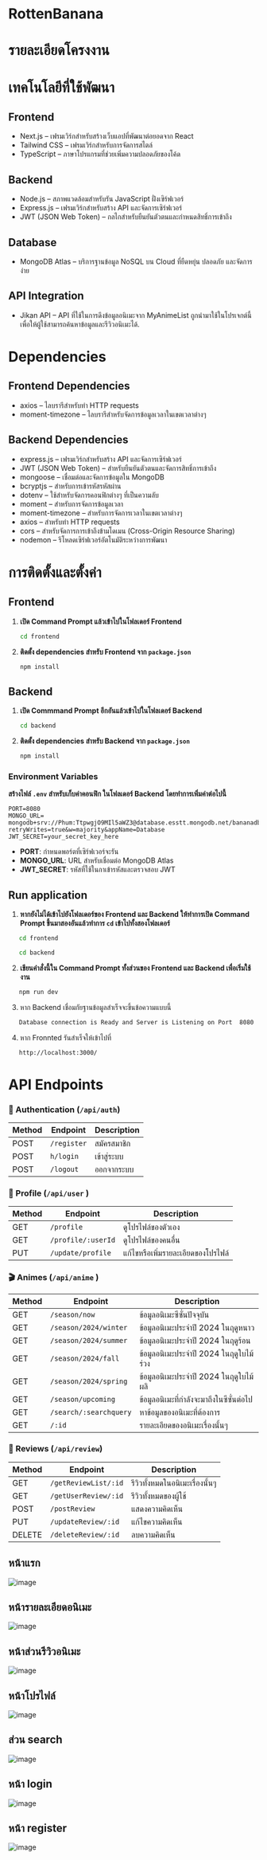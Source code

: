 # RottenBanana

# รายละเอียดโครงงาน


# เทคโนโลยีที่ใช้พัฒนา
## Frontend
- Next.js – เฟรมเวิร์กสำหรับสร้างเว็บแอปที่พัฒนาต่อยอดจาก React
- Tailwind CSS – เฟรมเวิร์กสำหรับการจัดการสไตล์
- TypeScript – ภาษาโปรแกรมที่ช่วยเพิ่มความปลอดภัยของโค้ด
## Backend
- Node.js – สภาพแวดล้อมสำหรับรัน JavaScript ฝั่งเซิร์ฟเวอร์
- Express.js – เฟรมเวิร์กสำหรับสร้าง API และจัดการเซิร์ฟเวอร์
- JWT (JSON Web Token) – กลไกสำหรับยืนยันตัวตนและกำหนดสิทธิ์การเข้าถึง
## Database
- MongoDB Atlas – บริการฐานข้อมูล NoSQL บน Cloud ที่ยืดหยุ่น ปลอดภัย และจัดการง่าย
## API Integration
- Jikan API – API ที่ใช้ในการดึงข้อมูลอนิเมะจาก MyAnimeList ถูกนำมาใช้ในโปรเจกต์นี้เพื่อให้ผู้ใช้สามารถค้นหาข้อมูลและรีวิวอนิเมะได้.

# Dependencies
## Frontend Dependencies
- axios – ไลบรารีสำหรับทำ HTTP requests
- moment-timezone – ไลบรารีสำหรับจัดการข้อมูลเวลาในเขตเวลาต่างๆ
## Backend Dependencies
- express.js – เฟรมเวิร์กสำหรับสร้าง API และจัดการเซิร์ฟเวอร์
- JWT (JSON Web Token) – สำหรับยืนยันตัวตนและจัดการสิทธิ์การเข้าถึง
- mongoose – เชื่อมต่อและจัดการข้อมูลใน MongoDB
- bcryptjs – สำหรับการเข้ารหัสรหัสผ่าน
- dotenv – ใช้สำหรับจัดการคอนฟิกต่างๆ ที่เป็นความลับ
- moment – สำหรับการจัดการข้อมูลเวลา
- moment-timezone – สำหรับการจัดการเวลาในเขตเวลาต่างๆ
- axios – สำหรับทำ HTTP requests
- cors – สำหรับจัดการการเข้าถึงข้ามโดเมน (Cross-Origin Resource Sharing)
- nodemon – รีโหลดเซิร์ฟเวอร์อัตโนมัติระหว่างการพัฒนา

# การติดตั้งและตั้งค่า
## Frontend
1. **เปิด Command Prompt แล้วเข้าไปในโฟลเดอร์ Frontend**
   ```bash
   cd frontend
   ```

2. **ติดตั้ง dependencies สำหรับ Frontend จาก `package.json`**
   ```bash
   npm install
   ```

## Backend
1. **เปิด Commmand Prompt อีกอันแล้วเข้าไปในโฟลเดอร์ Backend**
   ```cmd
   cd backend
   ```

2. **ติดตั้ง dependencies สำหรับ Backend จาก `package.json`**
   ```cmd
   npm install
   ```
### Environment Variables
**สร้างไฟล์ `.env` สำหรับเก็บค่าคอนฟิก ในโฟลเดอร์ Backend โดยทำการเพิ่มค่าต่อไปนี้**
   ```text
   PORT=8080
   MONGO_URL= mongodb+srv://Phum:TtpwgjO9MIl5aWZ3@database.esstt.mongodb.net/bananadb?retryWrites=true&w=majority&appName=Database
   JWT_SECRET=your_secret_key_here
   ```
   - **PORT**: กำหนดพอร์ตที่เซิร์ฟเวอร์จะรัน
   - **MONGO_URL**: URL สำหรับเชื่อมต่อ MongoDB Atlas
   - **JWT_SECRET**: รหัสที่ใช้ในกาเข้ารหัสและตรวจสอบ JWT
## Run application
1. **หากยังไม่ได้เข้าไปยังโฟลเดอร์ของ Frontend และ Backend ให้ทำการเปิด Command Prompt ขึ้นมาสองอันแล้วทำการ `cd` เข้าไปทั้งสองโฟลเดอร์**
```cmd
   cd frontend
```
```cmd
   cd backend
```
2. **เขียนคำสั่งนี้ใน Command Prompt ทั้งส่วนของ Frontend และ Backend เพื่อเริ่มใช้งาน**
```cmd
   npm run dev
```
3. หาก Backend เชื่อมกัยฐานข้อมูลสำเร็จจะขึ้นข้อความแบบนี้
```cmd
   Database connection is Ready and Server is Listening on Port  8080
```
4. หาก Fronnted รันสำเร็จให้เข้าไปที่
```cmd
   http://localhost:3000/
```
# API Endpoints

### 🔐 Authentication (`/api/auth`)

| Method | Endpoint               | Description |
|--------|------------------------|-------------|
| POST   | `/register`   | สมัครสมาชิก |
| POST   | `h/login`      | เข้าสู่ระบบ |
| POST   | `/logout`     | ออกจากระบบ |

### 👤 Profile (`/api/user` )

| Method | Endpoint                     | Description |
|--------|------------------------------|-------------|
| GET    | `/profile`          | ดูโปรไฟล์ของตัวเอง |
| GET    | `/profile/:userId`  | ดูโปรไฟล์ของคนอื่น |
| PUT    | `/update/profile`   | แก้ไขหรือเพิ่มรายละเอียดของโปรไฟล์ |

### 🎬 Animes (`/api/anime` )

| Method | Endpoint                           | Description |
|--------|------------------------------------|-------------|
| GET    | `/season/now`           | ข้อมูลอนิเมะซีซั่นปัจจุบัน |
| GET    | `/season/2024/winter`   | ข้อมูลอนิเมะประจำปี 2024 ในฤดูหนาว |
| GET    | `/season/2024/summer`   | ข้อมูลอนิเมะประจำปี 2024 ในฤดูร้อน |
| GET    | `/season/2024/fall`     | ข้อมูลอนิเมะประจำปี 2024 ในฤดูใบไม้ร่วง |
| GET    | `/season/2024/spring`   | ข้อมูลอนิเมะประจำปี 2024 ในฤดูใบไม้ผลิ |
| GET    | `/season/upcoming`      | ข้อมูลอนิเมะที่กำลังจะมาถึงในซีซั่นต่อไป |
| GET    | `/search/:searchquery`  | หาข้อมูลของอนิเมะที่ต้องการ|
| GET    | `/:id`                  | รายละเอียดของอนิเมะเรื่องนั้นๆ |

### 📝 Reviews (`/api/review`)

| Method | Endpoint                          | Description |
|--------|-----------------------------------|-------------|
| GET    | `/getReviewList/:id`  | รีวิวทั้งหมดในอนิเมะเรื่องนั้นๆ |
| GET    | `/getUserReview/:id`  | รีวิวทั้งหมดของผู้ใช้ |
| POST   | `/postReview`         | แสดงความคิดเห็น |
| PUT    | `/updateReview/:id`   | แก้ไขความคิดเห็น |
| DELETE | `/deleteReview/:id`   | ลบความคิดเห็น |


## หน้าแรก
![image](https://github.com/Teset13118/RottenBanana/blob/b6c34b18b0dcb42c3d0556cf68efbd2c3f6ae3af/frontend/public/bananaScore/%E0%B8%AB%E0%B8%99%E0%B9%89%E0%B8%B2%E0%B9%81%E0%B8%A3%E0%B8%81.png)

## หน้ารายละเอียดอนิเมะ
![image](https://github.com/Teset13118/RottenBanana/blob/b6c34b18b0dcb42c3d0556cf68efbd2c3f6ae3af/frontend/public/bananaScore/%E0%B8%AB%E0%B8%99%E0%B9%89%E0%B8%B2%E0%B8%A3%E0%B8%B2%E0%B8%A2%E0%B8%A5%E0%B8%B0%E0%B9%80%E0%B8%AD%E0%B8%B5%E0%B8%A2%E0%B8%94%E0%B8%AD%E0%B8%99%E0%B8%B4%E0%B9%80%E0%B8%A1%E0%B8%B0.png)

## หน้าส่วนรีวิวอนิเมะ
![image](https://github.com/Teset13118/RottenBanana/blob/00465f9b18bac5c0046a8406d80a734de56dfc5b/frontend/public/bananaScore/%E0%B8%AB%E0%B8%99%E0%B9%89%E0%B8%B2%E0%B8%AA%E0%B9%88%E0%B8%A7%E0%B8%99%E0%B8%A3%E0%B8%B5%E0%B8%A7%E0%B8%B4%E0%B8%A7%E0%B8%AD%E0%B8%99%E0%B8%B4%E0%B9%80%E0%B8%A1%E0%B8%B0.png)

## หน้าโปรไฟล์
![image](https://github.com/Teset13118/RottenBanana/blob/b6c34b18b0dcb42c3d0556cf68efbd2c3f6ae3af/frontend/public/bananaScore/%E0%B8%AB%E0%B8%99%E0%B9%89%E0%B8%B2%E0%B9%82%E0%B8%9B%E0%B8%A3%E0%B9%84%E0%B8%9F%E0%B8%A5%E0%B9%8C.png)

## ส่วน search
![image](https://github.com/Teset13118/RottenBanana/blob/b6c34b18b0dcb42c3d0556cf68efbd2c3f6ae3af/frontend/public/bananaScore/%E0%B8%AA%E0%B9%88%E0%B8%A7%E0%B8%99search.png)

## หน้า login
![image](https://github.com/Teset13118/RottenBanana/blob/b6c34b18b0dcb42c3d0556cf68efbd2c3f6ae3af/frontend/public/bananaScore/%E0%B8%AB%E0%B8%99%E0%B9%89%E0%B8%B2login.png)

## หน้า register
![image](https://github.com/Teset13118/RottenBanana/blob/b6c34b18b0dcb42c3d0556cf68efbd2c3f6ae3af/frontend/public/bananaScore/%E0%B8%AB%E0%B8%99%E0%B9%89%E0%B8%B2register.png)
